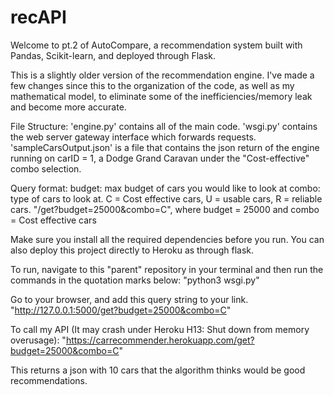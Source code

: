 # recAPI
Welcome to pt.2 of AutoCompare, a recommendation system built with Pandas, Scikit-learn, and deployed through Flask. 

This is a slightly older version of the recommendation engine. I've made a few changes since this to the organization of the code, as well as my mathematical model, to eliminate some of the inefficiencies/memory leak and become more accurate.

File Structure:
'engine.py' contains all of the main code.
'wsgi.py' contains the web server gateway interface which forwards requests.
'sampleCarsOutput.json' is a file that contains the json return of the engine running on carID = 1, a Dodge Grand Caravan under the "Cost-effective" combo selection.

Query format:
budget: max budget of cars you would like to look at
combo: type of cars to look at. C = Cost effective cars, U = usable cars, R = reliable cars.
"/get?budget=25000&combo=C", where budget = 25000 and combo = Cost effective cars

Make sure you install all the required dependencies before you run. You can also deploy this project directly to Heroku as through flask.

To run, navigate to this "parent" repository in your terminal and then run the commands in the quotation marks below:
"python3 wsgi.py"

Go to your browser, and add this query string to your link.
"http://127.0.0.1:5000/get?budget=25000&combo=C"


To call my API (It may crash under Heroku H13: Shut down from memory overusage):
"https://carrecommender.herokuapp.com/get?budget=25000&combo=C"


This returns a json with 10 cars that the algorithm thinks would be good recommendations. 